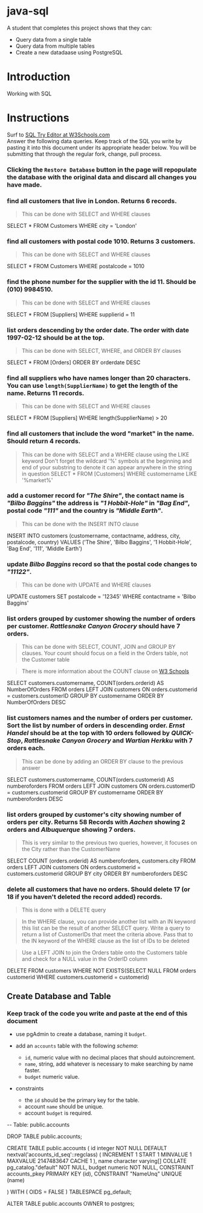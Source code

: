 # java-sql

A student that completes this project shows that they can:

- Query data from a single table
- Query data from multiple tables
- Create a new datadaase using PostgreSQL

# Introduction

Working with SQL

# Instructions

Surf to [SQL Try Editor at W3Schools.com](https://www.w3schools.com/Sql/tryit.asp?filename=trysql_select_top)  
Answer the following data queries. Keep track of the SQL you write by pasting it into this document under its appropriate header below. You will be submitting that through the regular fork, change, pull process.

### **Clicking the `Restore Database` button in the page will repopulate the database with the original data and discard all changes you have made**.

### find all customers that live in London. Returns 6 records.

> This can be done with SELECT and WHERE clauses

SELECT \*
FROM Customers
WHERE city = 'London'

### find all customers with postal code 1010. Returns 3 customers.

> This can be done with SELECT and WHERE clauses

SELECT \*
FROM Customers
WHERE postalcode = 1010

### find the phone number for the supplier with the id 11. Should be (010) 9984510.

> This can be done with SELECT and WHERE clauses

SELECT \* FROM [Suppliers]
WHERE supplierid = 11

### list orders descending by the order date. The order with date 1997-02-12 should be at the top.

> This can be done with SELECT, WHERE, and ORDER BY clauses

SELECT \*
FROM [Orders]
ORDER BY orderdate DESC

### find all suppliers who have names longer than 20 characters. You can use `length(SupplierName)` to get the length of the name. Returns 11 records.

> This can be done with SELECT and WHERE clauses

SELECT \*
FROM [Suppliers]
WHERE length(SupplierName) > 20

### find all customers that include the word "market" in the name. Should return 4 records.

> This can be done with SELECT and a WHERE clause using the LIKE keyword
> Don't forget the wildcard '%' symbols at the beginning and end of your substring to denote it can appear anywhere in the string in question
> SELECT \*
> FROM [Customers]
> WHERE customername LIKE '%market%'

### add a customer record for _"The Shire"_, the contact name is _"Bilbo Baggins"_ the address is _"1 Hobbit-Hole"_ in _"Bag End"_, postal code _"111"_ and the country is _"Middle Earth"_.

> This can be done with the INSERT INTO clause

INSERT INTO customers (customername, contactname, address, city, postalcode, country)
VALUES ('The Shire', 'Bilbo Baggins', '1 Hobbit-Hole', 'Bag End', '111', 'Middle Earth')

### update _Bilbo Baggins_ record so that the postal code changes to _"11122"_.

> This can be done with UPDATE and WHERE clauses

UPDATE customers
SET postalcode = '12345'
WHERE contactname = 'Bilbo Baggins'

### list orders grouped by customer showing the number of orders per customer. _Rattlesnake Canyon Grocery_ should have 7 orders.

> This can be done with SELECT, COUNT, JOIN and GROUP BY clauses. Your count should focus on a field in the Orders table, not the Customer table

> There is more information about the COUNT clause on [W3 Schools](https://www.w3schools.com/sql/sql_count_avg_sum.asp)

SELECT customers.customername, COUNT(orders.orderid) AS NumberOfOrders FROM orders
LEFT JOIN customers ON orders.customerid = customers.customerID
GROUP BY customername
ORDER BY NumberOfOrders DESC

### list customers names and the number of orders per customer. Sort the list by number of orders in descending order. _Ernst Handel_ should be at the top with 10 orders followed by _QUICK-Stop_, _Rattlesnake Canyon Grocery_ and _Wartian Herkku_ with 7 orders each.

> This can be done by adding an ORDER BY clause to the previous answer

SELECT customers.customername, COUNT(orders.customerid) AS numberoforders FROM orders
LEFT JOIN customers ON orders.customerID = customers.customerid
GROUP BY customername
ORDER BY numberoforders DESC

### list orders grouped by customer's city showing number of orders per city. Returns 58 Records with _Aachen_ showing 2 orders and _Albuquerque_ showing 7 orders.

> This is very similar to the previous two queries, however, it focuses on the City rather than the CustomerName

SELECT COUNT (orders.orderid) AS numberoforders, customers.city
FROM orders
LEFT JOIN customers ON orders.customerid = customers.customerid
GROUP BY city
ORDER BY numberoforders DESC

### delete all customers that have no orders. Should delete 17 (or 18 if you haven't deleted the record added) records.

> This is done with a DELETE query

> In the WHERE clause, you can provide another list with an IN keyword this list can be the result of another SELECT query. Write a query to return a list of CustomerIDs that meet the criteria above. Pass that to the IN keyword of the WHERE clause as the list of IDs to be deleted

> Use a LEFT JOIN to join the Orders table onto the Customers table and check for a NULL value in the OrderID column

DELETE FROM customers
WHERE NOT EXISTS(SELECT NULL
FROM orders customerid
WHERE customers.customerid = customerid)

## Create Database and Table

### Keep track of the code you write and paste at the end of this document

- use pgAdmin to create a database, naming it `budget`.
- add an `accounts` table with the following _schema_:

  - `id`, numeric value with no decimal places that should autoincrement.
  - `name`, string, add whatever is necessary to make searching by name faster.
  - `budget` numeric value.

- constraints
  - the `id` should be the primary key for the table.
  - account `name` should be unique.
  - account `budget` is required.

-- Table: public.accounts

DROP TABLE public.accounts;

CREATE TABLE public.accounts
(
id integer NOT NULL DEFAULT nextval('accounts_id_seq'::regclass) ( INCREMENT 1 START 1 MINVALUE 1 MAXVALUE 2147483647 CACHE 1 ),
name character varying[] COLLATE pg_catalog."default" NOT NULL,
budget numeric NOT NULL,
CONSTRAINT accounts_pkey PRIMARY KEY (id),
CONSTRAINT "NameUnq" UNIQUE (name)

)
WITH (
OIDS = FALSE
)
TABLESPACE pg_default;

ALTER TABLE public.accounts
OWNER to postgres;
